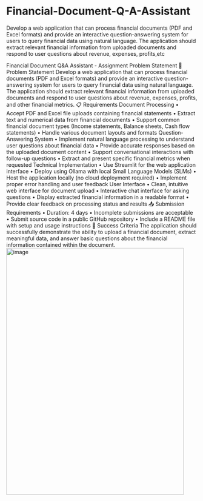 # Financial-Document-Q-A-Assistant
Develop a web application that can process financial documents (PDF and Excel formats) and provide an interactive question-answering system for users to query financial data using natural language. The application should extract relevant financial information from uploaded documents and respond to user questions about revenue, expenses, profits,etc
  



Financial Document Q&A Assistant - Assignment Problem Statement
🎯 Problem Statement
Develop a web application that can process financial documents (PDF and Excel formats) and provide an interactive question-answering system for users to query financial data using natural language. The application should extract relevant financial information from uploaded documents and respond to user questions about revenue, expenses, profits, and other financial metrics.
📋 Requirements
Document Processing
•	Accept PDF and Excel file uploads containing financial statements
•	Extract text and numerical data from financial documents
•	Support common financial document types (Income statements, Balance sheets, Cash flow statements)
•	Handle various document layouts and formats
Question-Answering System
•	Implement natural language processing to understand user questions about financial data
•	Provide accurate responses based on the uploaded document content
•	Support conversational interactions with follow-up questions
•	Extract and present specific financial metrics when requested
Technical Implementation
•	Use Streamlit for the web application interface
•	Deploy using Ollama with local Small Language Models (SLMs)
•	Host the application locally (no cloud deployment required)
•	Implement proper error handling and user feedback
User Interface
•	Clean, intuitive web interface for document upload
•	Interactive chat interface for asking questions
•	Display extracted financial information in a readable format
•	Provide clear feedback on processing status and results
📤 Submission Requirements
•	Duration: 4 days
•	Incomplete submissions are acceptable
•	Submit source code in a public GitHub repository
•	Include a README file with setup and usage instructions
🎯 Success Criteria
The application should successfully demonstrate the ability to upload a financial document, extract meaningful data, and answer basic questions about the financial information contained within the document.
<img width="468" height="651" alt="image" src="https://github.com/user-attachments/assets/78f50e5f-432c-4f37-b379-fc6f22b88a86" />
